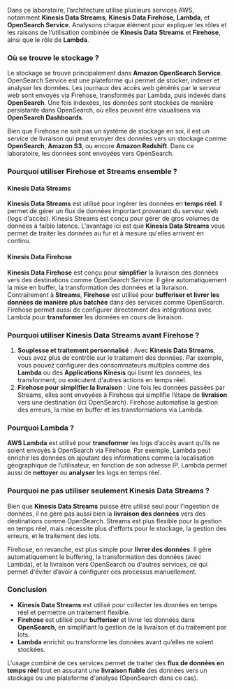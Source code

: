 Dans ce laboratoire, l’architecture utilise plusieurs services AWS, notamment **Kinesis Data Streams**, **Kinesis Data Firehose**, **Lambda**, et **OpenSearch Service**. Analysons chaque élément pour expliquer les rôles et les raisons de l’utilisation combinée de **Kinesis Data Streams** et **Firehose**, ainsi que le rôle de **Lambda**.

### Où se trouve le stockage ?
Le stockage se trouve principalement dans **Amazon OpenSearch Service**. OpenSearch Service est une plateforme qui permet de stocker, indexer et analyser les données. Les journaux des accès web générés par le serveur web sont envoyés via Firehose, transformés par Lambda, puis indexés dans **OpenSearch**. Une fois indexées, les données sont stockées de manière persistante dans OpenSearch, où elles peuvent être visualisées via **OpenSearch Dashboards**.

Bien que Firehose ne soit pas un système de stockage en soi, il est un service de livraison qui peut envoyer des données vers un stockage comme **OpenSearch**, **Amazon S3**, ou encore **Amazon Redshift**. Dans ce laboratoire, les données sont envoyées vers OpenSearch.

### Pourquoi utiliser Firehose et Streams ensemble ?

#### Kinesis Data Streams
**Kinesis Data Streams** est utilisé pour ingérer les données en **temps réel**. Il permet de gérer un flux de données important provenant du serveur web (logs d'accès). Kinesis Streams est conçu pour gérer de gros volumes de données à faible latence. L'avantage ici est que **Kinesis Data Streams** vous permet de traiter les données au fur et à mesure qu'elles arrivent en continu.

#### Kinesis Data Firehose
**Kinesis Data Firehose** est conçu pour **simplifier** la livraison des données vers des destinations comme OpenSearch Service. Il gère automatiquement la mise en buffer, la transformation des données et la livraison. Contrairement à **Streams**, **Firehose** est utilisé pour **bufferiser et livrer les données de manière plus batchée** dans des services comme OpenSearch. Firehose permet aussi de configurer directement des intégrations avec Lambda pour **transformer** les données en cours de livraison.

### Pourquoi utiliser Kinesis Data Streams avant Firehose ?
1. **Souplesse et traitement personnalisé** : Avec **Kinesis Data Streams**, vous avez plus de contrôle sur le traitement des données. Par exemple, vous pouvez configurer des consommateurs multiples comme des **Lambda** ou des **Applications Kinesis** qui lisent les données, les transforment, ou exécutent d'autres actions en temps réel.
2. **Firehose pour simplifier la livraison** : Une fois les données passées par Streams, elles sont envoyées à Firehose qui simplifie l’étape de **livraison** vers une destination (ici OpenSearch). Firehose automatise la gestion des erreurs, la mise en buffer et les transformations via Lambda.

### Pourquoi Lambda ?
**AWS Lambda** est utilisé pour **transformer** les logs d’accès avant qu’ils ne soient envoyés à OpenSearch via Firehose. Par exemple, Lambda peut enrichir les données en ajoutant des informations comme la localisation géographique de l’utilisateur, en fonction de son adresse IP. Lambda permet aussi de **nettoyer** ou **analyser** les logs en temps réel.

### Pourquoi ne pas utiliser seulement Kinesis Data Streams ?
Bien que **Kinesis Data Streams** puisse être utilisé seul pour l’ingestion de données, il ne gère pas aussi bien la **livraison des données** vers des destinations comme OpenSearch. Streams est plus flexible pour la gestion en temps réel, mais nécessite plus d'efforts pour le stockage, la gestion des erreurs, et le traitement des lots.

Firehose, en revanche, est plus simple pour **livrer des données**. Il gère automatiquement le buffering, la transformation des données (avec Lambda), et la livraison vers OpenSearch ou d'autres services, ce qui permet d'éviter d’avoir à configurer ces processus manuellement.

### Conclusion
- **Kinesis Data Streams** est utilisé pour collecter les données en temps réel et permettre un traitement flexible.
- **Firehose** est utilisé pour **bufferiser** et livrer les données dans **OpenSearch**, en simplifiant la gestion de la livraison et du traitement par lots.
- **Lambda** enrichit ou transforme les données avant qu’elles ne soient stockées.

L'usage combiné de ces services permet de traiter des **flux de données en temps réel** tout en assurant une **livraison fiable** des données vers un stockage ou une plateforme d'analyse (OpenSearch dans ce cas).
